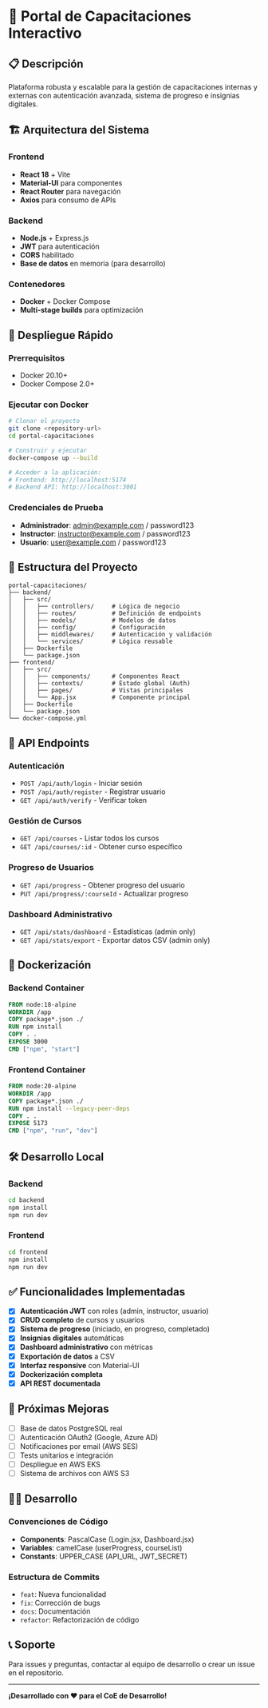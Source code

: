 # 🚀 Portal de Capacitaciones Interactivo

## 📋 Descripción
Plataforma robusta y escalable para la gestión de capacitaciones internas y externas con autenticación avanzada, sistema de progreso e insignias digitales.

## 🏗️ Arquitectura del Sistema

### Frontend
- **React 18** + Vite
- **Material-UI** para componentes
- **React Router** para navegación
- **Axios** para consumo de APIs

### Backend  
- **Node.js** + Express.js
- **JWT** para autenticación
- **CORS** habilitado
- **Base de datos** en memoria (para desarrollo)

### Contenedores
- **Docker** + Docker Compose
- **Multi-stage builds** para optimización

## 🚀 Despliegue Rápido

### Prerrequisitos
- Docker 20.10+
- Docker Compose 2.0+

### Ejecutar con Docker
```bash
# Clonar el proyecto
git clone <repository-url>
cd portal-capacitaciones

# Construir y ejecutar
docker-compose up --build

# Acceder a la aplicación:
# Frontend: http://localhost:5174
# Backend API: http://localhost:3001
```

### Credenciales de Prueba
- **Administrador**: admin@example.com / password123
- **Instructor**: instructor@example.com / password123  
- **Usuario**: user@example.com / password123

## 📁 Estructura del Proyecto

```
portal-capacitaciones/
├── backend/
│   ├── src/
│   │   ├── controllers/     # Lógica de negocio
│   │   ├── routes/          # Definición de endpoints
│   │   ├── models/          # Modelos de datos
│   │   ├── config/          # Configuración
│   │   ├── middlewares/     # Autenticación y validación
│   │   └── services/        # Lógica reusable
│   ├── Dockerfile
│   └── package.json
├── frontend/
│   ├── src/
│   │   ├── components/      # Componentes React
│   │   ├── contexts/        # Estado global (Auth)
│   │   ├── pages/           # Vistas principales
│   │   └── App.jsx          # Componente principal
│   ├── Dockerfile
│   └── package.json
└── docker-compose.yml
```

## 🔌 API Endpoints

### Autenticación
- `POST /api/auth/login` - Iniciar sesión
- `POST /api/auth/register` - Registrar usuario
- `GET /api/auth/verify` - Verificar token

### Gestión de Cursos
- `GET /api/courses` - Listar todos los cursos
- `GET /api/courses/:id` - Obtener curso específico

### Progreso de Usuarios
- `GET /api/progress` - Obtener progreso del usuario
- `PUT /api/progress/:courseId` - Actualizar progreso

### Dashboard Administrativo
- `GET /api/stats/dashboard` - Estadísticas (admin only)
- `GET /api/stats/export` - Exportar datos CSV (admin only)

## 🐳 Dockerización

### Backend Container
```dockerfile
FROM node:18-alpine
WORKDIR /app
COPY package*.json ./
RUN npm install
COPY . .
EXPOSE 3000
CMD ["npm", "start"]
```

### Frontend Container  
```dockerfile
FROM node:20-alpine
WORKDIR /app
COPY package*.json ./
RUN npm install --legacy-peer-deps
COPY . .
EXPOSE 5173
CMD ["npm", "run", "dev"]
```

## 🛠️ Desarrollo Local

### Backend
```bash
cd backend
npm install
npm run dev
```

### Frontend
```bash
cd frontend  
npm install
npm run dev
```

## ✅ Funcionalidades Implementadas

- [x] **Autenticación JWT** con roles (admin, instructor, usuario)
- [x] **CRUD completo** de cursos y usuarios
- [x] **Sistema de progreso** (iniciado, en progreso, completado)
- [x] **Insignias digitales** automáticas
- [x] **Dashboard administrativo** con métricas
- [x] **Exportación de datos** a CSV
- [x] **Interfaz responsive** con Material-UI
- [x] **Dockerización completa**
- [x] **API REST documentada**

## 🚀 Próximas Mejoras

- [ ] Base de datos PostgreSQL real
- [ ] Autenticación OAuth2 (Google, Azure AD)
- [ ] Notificaciones por email (AWS SES)
- [ ] Tests unitarios e integración
- [ ] Despliegue en AWS EKS
- [ ] Sistema de archivos con AWS S3

## 👨‍💻 Desarrollo

### Convenciones de Código
- **Components**: PascalCase (Login.jsx, Dashboard.jsx)
- **Variables**: camelCase (userProgress, courseList)
- **Constants**: UPPER_CASE (API_URL, JWT_SECRET)

### Estructura de Commits
- `feat`: Nueva funcionalidad
- `fix`: Corrección de bugs
- `docs`: Documentación
- `refactor`: Refactorización de código

## 📞 Soporte

Para issues y preguntas, contactar al equipo de desarrollo o crear un issue en el repositorio.

---

**¡Desarrollado con ❤️ para el CoE de Desarrollo!**
